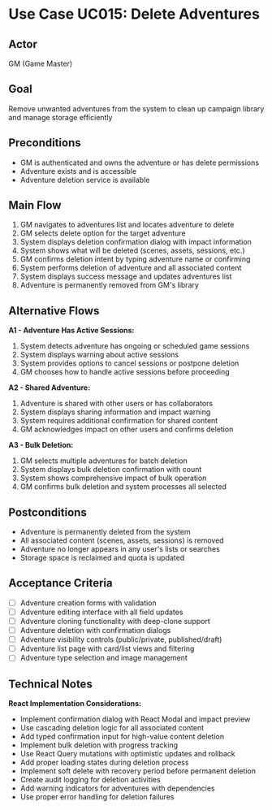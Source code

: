 # Use Case UC015: Delete Adventures

## Actor
GM (Game Master)

## Goal
Remove unwanted adventures from the system to clean up campaign library and manage storage efficiently

## Preconditions
- GM is authenticated and owns the adventure or has delete permissions
- Adventure exists and is accessible
- Adventure deletion service is available

## Main Flow
1. GM navigates to adventures list and locates adventure to delete
2. GM selects delete option for the target adventure
3. System displays deletion confirmation dialog with impact information
4. System shows what will be deleted (scenes, assets, sessions, etc.)
5. GM confirms deletion intent by typing adventure name or confirming
6. System performs deletion of adventure and all associated content
7. System displays success message and updates adventures list
8. Adventure is permanently removed from GM's library

## Alternative Flows
**A1 - Adventure Has Active Sessions:**
1. System detects adventure has ongoing or scheduled game sessions
2. System displays warning about active sessions
3. System provides options to cancel sessions or postpone deletion
4. GM chooses how to handle active sessions before proceeding

**A2 - Shared Adventure:**
1. Adventure is shared with other users or has collaborators
2. System displays sharing information and impact warning
3. System requires additional confirmation for shared content
4. GM acknowledges impact on other users and confirms deletion

**A3 - Bulk Deletion:**
1. GM selects multiple adventures for batch deletion
2. System displays bulk deletion confirmation with count
3. System shows comprehensive impact of bulk operation
4. GM confirms bulk deletion and system processes all selected

## Postconditions
- Adventure is permanently deleted from the system
- All associated content (scenes, assets, sessions) is removed
- Adventure no longer appears in any user's lists or searches
- Storage space is reclaimed and quota is updated

## Acceptance Criteria
- [ ] Adventure creation forms with validation
- [ ] Adventure editing interface with all field updates
- [ ] Adventure cloning functionality with deep-clone support
- [ ] Adventure deletion with confirmation dialogs
- [ ] Adventure visibility controls (public/private, published/draft)
- [ ] Adventure list page with card/list views and filtering
- [ ] Adventure type selection and image management

## Technical Notes
**React Implementation Considerations:**
- Implement confirmation dialog with React Modal and impact preview
- Use cascading deletion logic for all associated content
- Add typed confirmation input for high-value content deletion
- Implement bulk deletion with progress tracking
- Use React Query mutations with optimistic updates and rollback
- Add proper loading states during deletion process
- Implement soft delete with recovery period before permanent deletion
- Create audit logging for deletion activities
- Add warning indicators for adventures with dependencies
- Use proper error handling for deletion failures